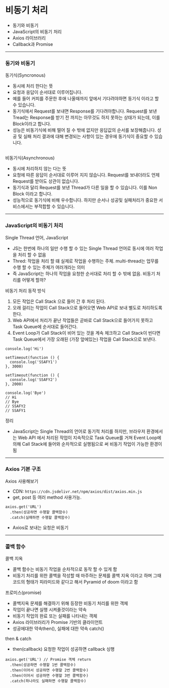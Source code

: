 # 비동기 처리
- 동기와 비동기
- JavaScript의 비동기 처리
- Axios 라이브러리
- Callback과 Promise
---


### 동기와 비동기

동기식(Syncronous)
- 동시에 처리 한다는 뜻
- 요청과 응답이 순서대로 이루어집니다.
- 예를 들어 커피를 주문한 후애 나올때까지 앞에서 기다려야하면 동기식 이라고 할 수 있습니다.
- 동기식에서 Request를 보내면 Response를 기다려야합니다. Request를 보낸 Tread는 Response를 받기 전 까지는 아무것도 하지 못하는 상태가 되는데, 이를 Block이라고 합니다.
- 성능은 비동기식에 비해 떨어 질 수 밖에 없지만 응답값의 순서를 보장해줍니다. 성공 및 실패 처리 결과에 대해 변경되는 사항이 있는 경우에 동기식이 중요할 수 있습니다.
```

```


비동기식(Asynchronous)
- 동시에 처리하지 않는 다는 뜻
- 요청에 따른 응답이 순서대로 이루어 지지 않습니다. Request를 보내더라도 언제 Request를 받아도 상관이 없습니다.
- 동기식과 달리 Request를 보낸 Thread가 다른 일을 할 수 있습니다. 이를  Non Block 이라고 합니다.
- 성능적으로 동기식에 비해 우수합니다. 하지만 순서나 성공및 실패처리가 중요한 서비스에서는 부적합할 수 있습니다.

---
### JavaScript의 비동기 처리
Single Thread 언어, JavaScript
- JS는 한번에 하나의 일만 수행 할 수 있는 Single Thread 언어로 동시에 여러 작업을 처리 할 수 없음
- Thred: 작업을 처리 할 떄 실제로 작업을 수행하는 주체. multi-thread는 업무를 수행 할 수 있는 주체가 여러개라는 의미
- 즉 JavaScript는 하나의 작업을 요청한 순서대로 처리 할 수 밖에 없음. 비동기 처리를 어떻게 할까?

비동기 처리 동작 방식
1. 모든 작업은 Call Stack 으로 들어 간 후 처리 된다.
2. 오래 걸리는 작업이 Call Stack으로 들어오면 Web API로 보내 별도로 처리하도록 한다.
3. Web API에서 처리가 끝난 작업들은 곧바로 Call Stack으로 들어가지 못하고 Task Queue에 순서대로 들어간다.
4. Event Loop가 Call Stack이 비어 있는 것을 계속 체크하고 Call Stack이 빈다면 Task Queue에서 가장 오래된 (가장 앞에있는) 작업을 Call Stack으로 보낸다.
```
console.log('Hi')

setTimeout(function () {
  console.log('SSAFY1')
}, 3000)

setTimeout(function () {
  console.log('SSAFY2')
}, 2000)

console.log('Bye')
// Hi
// Bye
// SSAFY2
// SSAFY1
```

정리
- JavaScript는 Single Thread의 언어로 동기적 처리를 하지만, 브라우저 환경에서는 Web API 에서 처리된 작업이 지속적으로 Task Queue를 거쳐 Event Loop에 의해 Call Stack에 들어와 순차적으로 실행됨으로 써 비동기 작업이 가능한 환경이 됨

---
### Axios 기본 구조
Axios 사용해보기
- CDN: `https://cdn.jsdelivr.net/npm/axios/dist/axios.min.js`
- get, post 등 여러 method 사용가능.
```
axios.get('URL')
  .then(성공하면 수행할 콜백함수)
  .catch(실패하면 수행할 콜백함수)
```
- Axios로 보내는 요청은 비동기

--- 
### 콜백 함수
콜백 지옥
- 콜백 함수는 비동기 작업을 순차적으로 동작 할 수 있게 함
- 비동기 처리를 위한 콜백을 작성할 때 마주하는 문제를 콜백 지옥 이라고 하며 그때 코드의 형태가 피라미드와 같다고 해서 Pyramid of doom 이라고 함

프로미스(promise)
- 콜백지옥 문제를 해결하기 위해 등장한 비동기 처리를 위한 객체
- 작업이 끝나면 실행 시켜줄것이라는 약속
- 비동기 작업의 완료 또는 실패를 나타내는 객체
- Axios 라이브러리가 Promise 기반의 클라이언트
- 성공에대한 약속then(), 실패에 대한 약속 catch()

then & catch
- then(callback) 요청한 작업이 성공하면 callback 싱행
```
axios.get('URL') // Promise 객체 return
  .then(성공하면 수행할 1번 콜백함수)
  .then(이어서 성공하면 수행할 2번 콜백함수)
  .then(이어서 성공하면 수행할 3번 콜백함수)
  .catch(하나라도 실패하면 수행할 콜백함수)
```